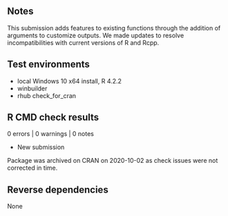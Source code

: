 ## Notes

This submission adds features to existing functions through the addition of arguments to customize outputs. We made updates to resolve incompatibilities with current versions of R and Rcpp.

## Test environments
* local Windows 10 x64 install, R 4.2.2
* winbuilder
* rhub check_for_cran

## R CMD check results

0 errors | 0 warnings | 0 notes

* New submission

Package was archived on CRAN on 2020-10-02 as check issues were not corrected in time.

## Reverse dependencies

None
